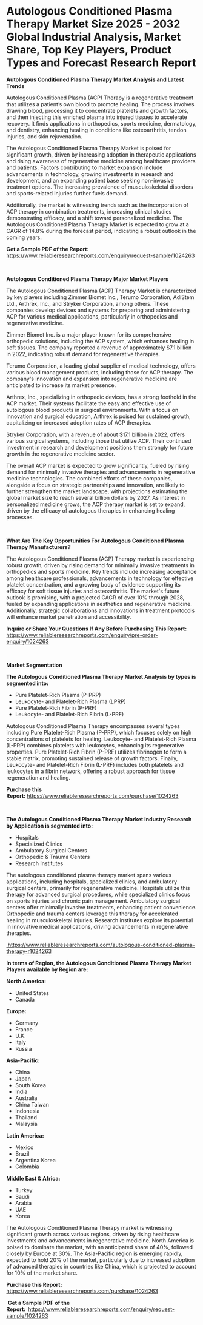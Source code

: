 <p><h1>Autologous Conditioned Plasma Therapy Market Size 2025 - 2032 Global Industrial Analysis, Market Share, Top Key Players, Product Types and Forecast Research Report</h1></p><p><strong>Autologous Conditioned Plasma Therapy Market Analysis and Latest Trends</strong></p>
<p><p>Autologous Conditioned Plasma (ACP) Therapy is a regenerative treatment that utilizes a patient’s own blood to promote healing. The process involves drawing blood, processing it to concentrate platelets and growth factors, and then injecting this enriched plasma into injured tissues to accelerate recovery. It finds applications in orthopedics, sports medicine, dermatology, and dentistry, enhancing healing in conditions like osteoarthritis, tendon injuries, and skin rejuvenation.</p><p>The Autologous Conditioned Plasma Therapy Market is poised for significant growth, driven by increasing adoption in therapeutic applications and rising awareness of regenerative medicine among healthcare providers and patients. Factors contributing to market expansion include advancements in technology, growing investments in research and development, and an expanding patient base seeking non-invasive treatment options. The increasing prevalence of musculoskeletal disorders and sports-related injuries further fuels demand. </p><p>Additionally, the market is witnessing trends such as the incorporation of ACP therapy in combination treatments, increasing clinical studies demonstrating efficacy, and a shift toward personalized medicine. The Autologous Conditioned Plasma Therapy Market is expected to grow at a CAGR of 14.8% during the forecast period, indicating a robust outlook in the coming years.</p></p>
<p><strong>Get a Sample PDF of the Report:&nbsp;</strong> <a href="https://www.reliableresearchreports.com/enquiry/request-sample/1024263?utm_campaign=3512&utm_medium=2&utm_source=Github&utm_content=ia&utm_term=17042025&utm_id=autologous-conditioned-plasma-therapy">https://www.reliableresearchreports.com/enquiry/request-sample/1024263</a></p>
<p>&nbsp;</p>
<p><strong>Autologous Conditioned Plasma Therapy Major Market Players</strong></p>
<p><p>The Autologous Conditioned Plasma (ACP) Therapy Market is characterized by key players including Zimmer Biomet Inc., Terumo Corporation, AdiStem Ltd., Arthrex, Inc., and Stryker Corporation, among others. These companies develop devices and systems for preparing and administering ACP for various medical applications, particularly in orthopedics and regenerative medicine.</p><p>Zimmer Biomet Inc. is a major player known for its comprehensive orthopedic solutions, including the ACP system, which enhances healing in soft tissues. The company reported a revenue of approximately $7.1 billion in 2022, indicating robust demand for regenerative therapies.</p><p>Terumo Corporation, a leading global supplier of medical technology, offers various blood management products, including those for ACP therapy. The company's innovation and expansion into regenerative medicine are anticipated to increase its market presence.</p><p>Arthrex, Inc., specializing in orthopedic devices, has a strong foothold in the ACP market. Their systems facilitate the easy and effective use of autologous blood products in surgical environments. With a focus on innovation and surgical education, Arthrex is poised for sustained growth, capitalizing on increased adoption rates of ACP therapies.</p><p>Stryker Corporation, with a revenue of about $17.1 billion in 2022, offers various surgical systems, including those that utilize ACP. Their continued investment in research and development positions them strongly for future growth in the regenerative medicine sector.</p><p>The overall ACP market is expected to grow significantly, fueled by rising demand for minimally invasive therapies and advancements in regenerative medicine technologies. The combined efforts of these companies, alongside a focus on strategic partnerships and innovation, are likely to further strengthen the market landscape, with projections estimating the global market size to reach several billion dollars by 2027. As interest in personalized medicine grows, the ACP therapy market is set to expand, driven by the efficacy of autologous therapies in enhancing healing processes.</p></p>
<p>&nbsp;</p>
<p><strong>What Are The Key Opportunities For Autologous Conditioned Plasma Therapy Manufacturers?</strong></p>
<p><p>The Autologous Conditioned Plasma (ACP) Therapy market is experiencing robust growth, driven by rising demand for minimally invasive treatments in orthopedics and sports medicine. Key trends include increasing acceptance among healthcare professionals, advancements in technology for effective platelet concentration, and a growing body of evidence supporting its efficacy for soft tissue injuries and osteoarthritis. The market's future outlook is promising, with a projected CAGR of over 10% through 2028, fueled by expanding applications in aesthetics and regenerative medicine. Additionally, strategic collaborations and innovations in treatment protocols will enhance market penetration and accessibility.</p></p>
<p><strong>Inquire or Share Your Questions If Any Before Purchasing This Report:</strong> <a href="https://www.reliableresearchreports.com/enquiry/pre-order-enquiry/1024263?utm_campaign=3512&utm_medium=2&utm_source=Github&utm_content=ia&utm_term=17042025&utm_id=autologous-conditioned-plasma-therapy">https://www.reliableresearchreports.com/enquiry/pre-order-enquiry/1024263</a></p>
<p>&nbsp;</p>
<p><strong>Market Segmentation</strong></p>
<p><strong>The Autologous Conditioned Plasma Therapy Market Analysis by types is segmented into:</strong></p>
<p><ul><li>Pure Platelet-Rich Plasma (P-PRP)</li><li>Leukocyte- and Platelet-Rich Plasma (LPRP)</li><li>Pure Platelet-Rich Fibrin (P-PRF)</li><li>Leukocyte- and Platelet-Rich Fibrin (L-PRF)</li></ul></p>
<p><p>Autologous Conditioned Plasma Therapy encompasses several types including Pure Platelet-Rich Plasma (P-PRP), which focuses solely on high concentrations of platelets for healing. Leukocyte- and Platelet-Rich Plasma (L-PRP) combines platelets with leukocytes, enhancing its regenerative properties. Pure Platelet-Rich Fibrin (P-PRF) utilizes fibrinogen to form a stable matrix, promoting sustained release of growth factors. Finally, Leukocyte- and Platelet-Rich Fibrin (L-PRF) includes both platelets and leukocytes in a fibrin network, offering a robust approach for tissue regeneration and healing.</p></p>
<p><strong>Purchase this Report:&nbsp;</strong><a href="https://www.reliableresearchreports.com/purchase/1024263?utm_campaign=3512&utm_medium=2&utm_source=Github&utm_content=ia&utm_term=17042025&utm_id=autologous-conditioned-plasma-therapy">https://www.reliableresearchreports.com/purchase/1024263</a></p>
<p>&nbsp;</p>
<p><strong>The Autologous Conditioned Plasma Therapy Market Industry Research by Application is segmented into:</strong></p>
<p><ul><li>Hospitals</li><li>Specialized Clinics</li><li>Ambulatory Surgical Centers</li><li>Orthopedic & Trauma Centers</li><li>Research Institutes</li></ul></p>
<p><p>The autologous conditioned plasma therapy market spans various applications, including hospitals, specialized clinics, and ambulatory surgical centers, primarily for regenerative medicine. Hospitals utilize this therapy for advanced surgical procedures, while specialized clinics focus on sports injuries and chronic pain management. Ambulatory surgical centers offer minimally invasive treatments, enhancing patient convenience. Orthopedic and trauma centers leverage this therapy for accelerated healing in musculoskeletal injuries. Research institutes explore its potential in innovative medical applications, driving advancements in regenerative therapies.</p></p>
<p><a href="https://www.reliableresearchreports.com/autologous-conditioned-plasma-therapy-r1024263?utm_campaign=3512&utm_medium=2&utm_source=Github&utm_content=ia&utm_term=17042025&utm_id=autologous-conditioned-plasma-therapy">&nbsp;https://www.reliableresearchreports.com/autologous-conditioned-plasma-therapy-r1024263</a></p>
<p><strong>In terms of Region, the Autologous Conditioned Plasma Therapy Market Players available by Region are:</strong></p>
<p>
    <p> <strong> North America: </strong>
        <ul>
            <li>United States</li>
            <li>Canada</li>
        </ul>
        </p> 
    <p> <strong> Europe: </strong>
        <ul>
            <li>Germany</li>
            <li>France</li>
            <li>U.K.</li>
            <li>Italy</li>
            <li>Russia</li>
        </ul>
        </p> 
    <p> <strong> Asia-Pacific: </strong>
        <ul>
            <li>China</li>
            <li>Japan</li>
            <li>South Korea</li>
            <li>India</li>
            <li>Australia</li>
            <li>China Taiwan</li>
            <li>Indonesia</li>
            <li>Thailand</li>
            <li>Malaysia</li>
        </ul>
        </p> 
    <p> <strong> Latin America: </strong>
        <ul>
            <li>Mexico</li>
            <li>Brazil</li>
            <li>Argentina Korea</li>
            <li>Colombia</li>
        </ul>
        </p> 
    <p> <strong> Middle East & Africa: </strong>
        <ul>
            <li>Turkey</li>
            <li>Saudi</li>
            <li>Arabia</li>
            <li>UAE</li>
            <li>Korea</li>
        </ul>
    </p>
    </p>
<p><p>The Autologous Conditioned Plasma Therapy market is witnessing significant growth across various regions, driven by rising healthcare investments and advancements in regenerative medicine. North America is poised to dominate the market, with an anticipated share of 40%, followed closely by Europe at 30%. The Asia-Pacific region is emerging rapidly, expected to hold 20% of the market, particularly due to increased adoption of advanced therapies in countries like China, which is projected to account for 10% of the market share.</p></p>
<p><strong>Purchase this Report: </strong><a href="https://www.reliableresearchreports.com/purchase/1024263?utm_campaign=3512&utm_medium=2&utm_source=Github&utm_content=ia&utm_term=17042025&utm_id=autologous-conditioned-plasma-therapy">https://www.reliableresearchreports.com/purchase/1024263</a></p>
<p>&nbsp;<strong>Get a Sample PDF of the Report:&nbsp;&nbsp;</strong><a href="https://www.reliableresearchreports.com/enquiry/request-sample/1024263?utm_campaign=3512&utm_medium=2&utm_source=Github&utm_content=ia&utm_term=17042025&utm_id=autologous-conditioned-plasma-therapy">https://www.reliableresearchreports.com/enquiry/request-sample/1024263</a></p>
<p><strong></strong></p>
<p><p></p><p></p><p></p></p>